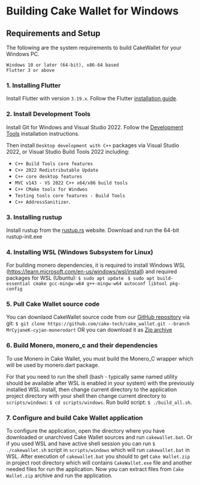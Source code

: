 # Building Cake Wallet for Windows

## Requirements and Setup

The following are the system requirements to build CakeWallet for your Windows PC.

```
Windows 10 or later (64-bit), x86-64 based
Flutter 3 or above
```

### 1. Installing Flutter

Install Flutter with version `3.19.x`. Follow the Flutter [installation guide](https://docs.flutter.dev/get-started/install/windows).

### 2. Install Development Tools

Install Git for Windows and Visual Studio 2022. Follow the [Development Tools](https://docs.flutter.dev/get-started/install/windows/desktop#development-tools) installation instructions.

Then install `Desktop development with C++` packages via Visual Studio 2022, or Visual Studio Build Tools 2022 including:
- `C++ Build Tools core features`
- `C++ 2022 Redistributable Update`
- `C++ core desktop features`
- `MVC v143 - VS 2022 C++ x64/x86 build tools`
- `C++ CMake tools for Windwos`
- `Testing tools core features - Build Tools`
- `C++ AddressSanitizer`.

### 3. Installing rustup

Install rustup from the [rustup.rs](https://rustup.rs/#) website. Download and run the 64-bit rustup-init.exe

### 4. Installing WSL (Windows Subsystem for Linux)

For building monero dependencies, it is required to install Windows WSL (https://learn.microsoft.com/en-us/windows/wsl/install) and required packages for WSL (Ubuntu):
`$ sudo apt update `
`$ sudo apt build-essential cmake gcc-mingw-w64 g++-mingw-w64 autoconf libtool pkg-config`

### 5. Pull Cake Wallet source code

You can downlaod CakeWallet source code from our [GitHub repository](github.com/cake-tech/cake_wallet) via git:
`$ git clone https://github.com/cake-tech/cake_wallet.git --branch MrCyjaneK-cyjan-monerodart`
OR you can download it as [Zip archive](https://github.com/cake-tech/cake_wallet/archive/refs/heads/MrCyjaneK-cyjan-monerodart.zip)

### 6. Build Monero, monero_c and their dependencies

To use Monero in Cake Wallet, you must build the Monero_C wrapper which will be used by monero.dart package.

For that you need to run the shell (bash - typically same named utility should be available after WSL is enabled in your system) with the previously installed WSL install, then change current directory to the application project directory with your shell then change current directory to `scripts/windows`: `$ cd scripts/windows`. Run build script: `$ ./build_all.sh`.

### 7. Configure and build Cake Wallet application

To configure the application, open the directory where you have downloaded or unarchived Cake Wallet sources and run `cakewallet.bat`.
Or if you used WSL and have active shell session you can run `$ ./cakewallet.sh` script in `scripts/windows` which will run `cakewallet.bat` in WSL.
After execution of `cakewallet.bat` you should to get `Cake Wallet.zip` in project root directory which will contains `CakeWallet.exe` file and another needed files for run the application. Now you can extract files from `Cake Wallet.zip` archive and run the application.
